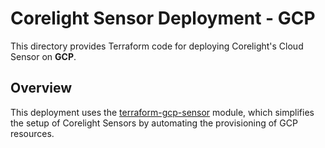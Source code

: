 # Corelight Sensor Deployment - GCP

This directory provides Terraform code for deploying Corelight's Cloud Sensor
on **GCP**.

## Overview

This deployment uses the [terraform-gcp-sensor][] module, which simplifies the
setup of Corelight Sensors by automating the provisioning of GCP resources.

[terraform-gcp-sensor]: https://github.com/corelight/terraform-gcp-sensor/
